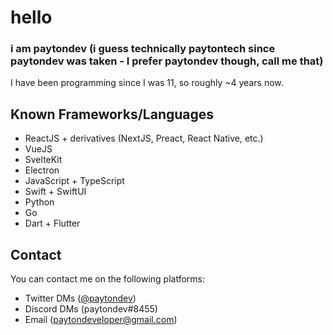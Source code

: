 # hello
### i am paytondev (i guess technically paytontech since paytondev was taken - I prefer paytondev though, call me that)
I have been programming since I was 11, so roughly ~4 years now.
## Known Frameworks/Languages
- ReactJS + derivatives (NextJS, Preact, React Native, etc.)
- VueJS
- SvelteKit
- Electron
- JavaScript + TypeScript
- Swift + SwiftUI
- Python
- Go
- Dart + Flutter
## Contact
You can contact me on the following platforms:
- Twitter DMs ([@paytondev](https://twitter.com/paytondev))
- Discord DMs (paytondev#8455)
- Email ([paytondeveloper@gmail.com](mailto:paytondeveloper@gmail.com))
